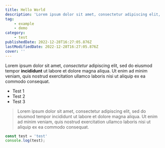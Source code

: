 ```yaml
---
title: Hello World
description: 'Lorem ipsum dolor sit amet, consectetur adipiscing elit, sed do eiusmod tempor incididunt ut labore et dolore magna aliqua. Ut enim ad minim veniam, quis nostrud exercitation ullamco laboris nisi ut aliquip ex ea commodo consequat.'
tag:
    - example
    - demo
category:
    - test
publishedDate: 2022-12-28T16:27:05.876Z
lastModifiedDate: 2022-12-28T16:27:05.876Z
cover: ''
---
```


Lorem ipsum dolor sit amet, *consectetur* adipiscing elit, sed do eiusmod tempor **incididunt** ut labore et dolore magna aliqua. Ut enim ad minim veniam, quis nostrud exercitation ullamco laboris nisi ut aliquip ex ea commodo consequat.

- Test 1
- Test 2
- Test 3

> Lorem ipsum dolor sit amet, consectetur adipiscing elit, sed do eiusmod tempor incididunt ut labore et dolore magna aliqua. Ut enim ad minim veniam, quis nostrud exercitation ullamco laboris nisi ut aliquip ex ea commodo consequat.

```js
const test = 'test'
console.log(test);
```
